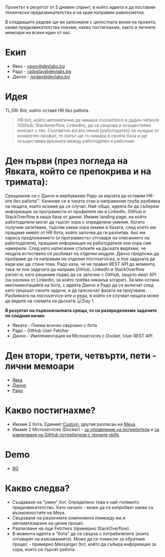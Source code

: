 Проектът е резултат от 5 дневен спринт, в който идеята е да поставим технически предизвикателства и на края направим равносметка.

В следващите редове ще ви запознаем с цялостната визия на проекта, какви предизвикателства поехме, какво постигнахме, както и личните мемоари на всеки един от нас.

# Екип
- Явка - yavor@devlabs.bg
- Радо - radoslav@devlabs.bg
- Данчо - jordan@devlabs.bg

# Идея
TL;DR: Bot, който оставя HR без работа.
> HR bot, който автоматично да намира connections в даден network (GitHub, Stackoverflow, LinkedIn), да се свързва и осъществява контакт с тях. Съответно когато някой (работодател) се нуждае от конкретен профил, то ботът ще го намира в своята база и ще осъществява връзката между работодател и работник.

# Ден първи (през погледа на Явката, който се препокрива и на тримата):
Срещнахме се с Данчо и вербувахме Радо за каузата да оставим HR-ите без работа™. Качихме се в тихата стая и направихме груба разбивка на нещата, които искаме да се случат.
Най-общо, идеята бе да съберем информация за програмисти от профилите им в LinkedIn, GitHub и StackOverflow в наша база от данни. Имаме landing page, на който работодатели могат да търсят хора с определени умения. Когато получим запитване, търсим какви хора имаме в базата, след което им пращаме имейл от HR бота, който започва да ги разпитва. Ако им хареса предложението (и програмистът отговаря на описанието на работодателя), пращаме информация на работодателя кои хора сме намерили.
След като написахме стъпките на дъската видяхме, че нещата естествено се разбиват на отделни модули. Данчо предложи да пробваме да ги направим на отделни microservices, и пое задачата да види как ще стане това. Радо каза, че не правил REST API до момента, така че пое задачата да направи GitHub, LinkedIn и StackOverflow parser-и, като решихме първо да се започне с GitHub, защото имат API (за разлика от LinkedIn, за който трябва някакъв scraper). За мен остана имплементацията на бота, с идеята Данчо и Радо да се включат след като свършат своите задачи, и да прескочат фазата на проучване.
Разбивката на microservice-ите и реда, в който се случват нещата може да видите на схемата на дъската:
![Day 1](https://github.com/dev-labs-bg/hr-bot/blob/master/documentation/sprint/img/day1.jpg)

**В резултат на първоначалната среща, то си разпределихме задачите по следния начин**:

- Явката - Поема всичко свързано с бота
- Радо   - GitHub User Fetcher 
- Данчо  - Имплементация на Microservices с Docker, User REST API 

# Ден втори, трети, четвърти, пети - лични мемоари
- [Явка](https://github.com/dev-labs-bg/hr-bot/blob/master/documentation/sprint/yavka-summary.md)
- [Данчо](https://github.com/dev-labs-bg/hr-bot/blob/master/documentation/sprint/jordan-summary.md)
- [Радо](https://github.com/dev-labs-bg/hr-bot/blob/master/documentation/sprint/rado-summary.md)


# Какво постигнахме?
- Имаме 2 бота. Единият [Custom](https://github.com/dev-labs-bg/hr-bot/blob/master/documentation/sprint/yavka-summary.md), другия разписан на [Meya](https://github.com/dev-labs-bg/hr-bot/blob/master/documentation/sprint/jordan-summary.md).
- Имаме 2 Microservices (Docker) - [за управление на потребители](https://github.com/dev-labs-bg/hr-bot/blob/master/documentation/sprint/jordan-summary.md) и [за извличване на GitHub потребители с техните skills](https://github.com/dev-labs-bg/hr-bot/blob/master/documentation/sprint/rado-summary.md).

# Demo
- [BG](https://www.youtube.com/watch?v=2KjhpK7ilKU&list=PLy-56ctrBPh-f8FM-MhA-vXfwr2odnmkj&index=2)

# Какво следва?
- Създаване на "умен" бот. Определено това е най-голямото предизвикателство. Като начало - може да се изпробват какви са възможностите на Meya.
- Свързване на различните компоненти помежду им и автоматизиране на целия процес.
- Разписване на още Fetchers (примерно StackOverflow).
- В момента идеята е "бота" да се свърза с потребителите (които отговарят на изискванията). Може да се помисли за обратния процес - примерно Messanger бот, който да събира информация за хора, които си търсят работа.



